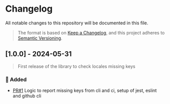 # Changelog

All notable changes to this repository will be documented in this file.

> The format is based on [Keep a Changelog](https://keepachangelog.com/en/), and this project adheres to [Semantic Versioning](https://semver.org/spec/v2.0.0.html).

<!--
## [⚒ Work in progress]

### 🔨 Fixed

- ...

### 🚀 Added

- [PR#4](https://github.com/mok-labs/locales-check/pull/4)This Changelog and contribution guide

### 🤖 Changed

- ...

### ❌ Deleted

- ... -->
## [1.0.0] - 2024-05-31

> First release of the library to check locales missing keys
### 🚀 Added
- [PR#1](https://github.com/mok-labs/locales-check/pull/1) Logic to report missing keys from cli and ci, setup of jest, eslint and github cli
